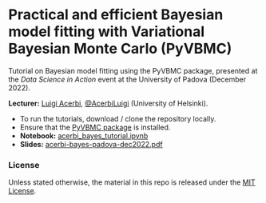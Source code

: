 # Practical and efficient Bayesian model fitting with Variational Bayesian Monte Carlo (PyVBMC)

Tutorial on Bayesian model fitting using the PyVBMC package, presented at the *Data Science in Action* event at the University of Padova (December 2022).

**Lecturer:** [Luigi Acerbi](https://www.helsinki.fi/en/researchgroups/machine-and-human-intelligence), [@AcerbiLuigi](https://twitter.com/AcerbiLuigi) (University of Helsinki).

- To run the tutorials, download / clone the repository locally.
- Ensure that the [PyVBMC package](https://github.com/acerbilab/pyvbmc) is installed.
- **Notebook:** [acerbi_bayes_tutorial.ipynb](acerbi_bayes_tutorial.ipynb)
- **Slides:** [acerbi-bayes-padova-dec2022.pdf](acerbi-bayes-padova-dec2022.pdf)

### License

Unless stated otherwise, the material in this repo is released under the [MIT License](LICENSE).
